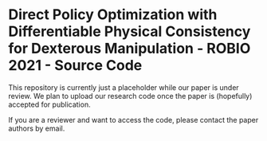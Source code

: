 # Direct Policy Optimization with Differentiable Physical Consistency for Dexterous Manipulation - ROBIO 2021 - Source Code

This repository is currently just a placeholder while our paper is under review. We plan to upload our research code once the paper is (hopefully) accepted for publication.

If you are a reviewer and want to access the code, please contact the paper authors by email.
